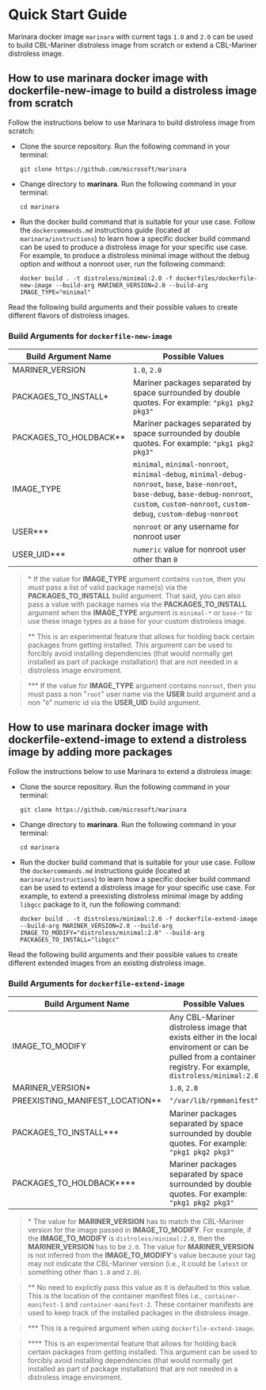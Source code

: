 # Quick Start Guide

Marinara docker image `marinara` with current tags `1.0` and `2.0` can be used to build CBL-Mariner distroless image from scratch or extend a CBL-Mariner distroless image.

## How to use marinara docker image with dockerfile-new-image to build a distroless image from scratch

Follow the instructions below to use Marinara to build distroless image from scratch:
- Clone the source repository. Run the following command in your terminal:

    `git clone https://github.com/microsoft/marinara`

- Change directory to **marinara**. Run the following command in your terminal:

    `cd marinara`

- Run the docker build command that is suitable for your use case. Follow the `dockercommands.md` instructions guide (located at `marinara/instructions`) to learn how a specific docker build command can be used to produce a distroless image for your specific use case. For example, to produce a distroless minimal image without the debug option and without a nonroot user, run the following command:

    `docker build . -t distroless/minimal:2.0 -f dockerfiles/dockerfile-new-image --build-arg MARINER_VERSION=2.0 --build-arg IMAGE_TYPE="minimal"`

Read the following build arguments and their possible values to create different flavors of distroless images.

### Build Arguments for `dockerfile-new-image`

| Build Argument Name | Possible Values |
|-|-|
| MARINER_VERSION | `1.0`, `2.0` |
| PACKAGES_TO_INSTALL* | Mariner packages separated by space surrounded by double quotes. For example: `"pkg1 pkg2 pkg3"` |
| PACKAGES_TO_HOLDBACK** | Mariner packages separated by space surrounded by double quotes. For example: `"pkg1 pkg2 pkg3"` |
| IMAGE_TYPE | `minimal`, `minimal-nonroot`, `minimal-debug`, `minimal-debug-nonroot`, `base`, `base-nonroot`, `base-debug`, `base-debug-nonroot`, `custom`, `custom-nonroot`, `custom-debug`, `custom-debug-nonroot` |
| USER*** | `nonroot`  or any username for nonroot user |
| USER_UID*** | `numeric` value for nonroot user other than `0` |

> \* If the value for **IMAGE_TYPE** argument contains `custom`, then you *must* pass a list of valid package name(s) via the **PACKAGES_TO_INSTALL** build argument. That said, you can also pass a value with package names via the **PACKAGES_TO_INSTALL** argument when the **IMAGE_TYPE** argument is `minimal-*` or `base-*` to use these image types as a base for your custom distroless image.

> \** This is an experimental feature that allows for holding back certain packages from getting installed. This argument can be used to forcibly avoid installing dependencies (that would normally get installed as part of package installation) that are not needed in a distroless image enviroment.

> \*** If the value for **IMAGE_TYPE** argument contains `nonroot`, then you must pass a non "`root`" user name via the **USER** build argument and a non "`0`" numeric id via the **USER_UID** build argument.

## How to use marinara docker image with dockerfile-extend-image to extend a distroless image by adding more packages

Follow the instructions below to use Marinara to extend a distroless image:
- Clone the source repository. Run the following command in your terminal:

    `git clone https://github.com/microsoft/marinara`

- Change directory to **marinara**. Run the following command in your terminal:

    `cd marinara`

- Run the docker build command that is suitable for your use case. Follow the `dockercommands.md` instructions guide (located at `marinara/instructions`) to learn how a specific docker build command can be used to extend a distroless image for your specific use case. For example, to extend a preexisting distroless minimal image by adding `libgcc` package to it, run the following command:

    `docker build . -t distroless/minimal:2.0 -f dockerfile-extend-image --build-arg MARINER_VERSION=2.0 --build-arg IMAGE_TO_MODIFY="distroless/minimal:2.0" --build-arg PACKAGES_TO_INSTALL="libgcc"`

Read the following build arguments and their possible values to create different extended images from an existing distroless image.

### Build Arguments for `dockerfile-extend-image`

| Build Argument Name | Possible Values |
|-|-|
| IMAGE_TO_MODIFY | Any CBL-Mariner distroless image that exists either in the local enviroment or can be pulled from a container registry. For example, `distroless/minimal:2.0` |
| MARINER_VERSION* | `1.0`, `2.0` |
| PREEXISTING_MANIFEST_LOCATION** | `"/var/lib/rpmmanifest"` |
| PACKAGES_TO_INSTALL*** | Mariner packages separated by space surrounded by double quotes. For example: `"pkg1 pkg2 pkg3"` |
| PACKAGES_TO_HOLDBACK**** | Mariner packages separated by space surrounded by double quotes. For example: `"pkg1 pkg2 pkg3"` |

> \* The value for **MARINER_VERSION** has to match the CBL-Mariner version for the image passed in **IMAGE_TO_MODIFY**. For example, if the **IMAGE_TO_MODIFY** is `distroless/minimal:2.0`, then the **MARINER_VERSION** has to be `2.0`. The value for **MARINER_VERSION** is not inferred from the **IMAGE_TO_MODIFY**'s value because your tag may not indicate the CBL-Mariner version (i.e., it could be `latest` or something other than `1.0` and `2.0`).

> \** No need to explictly pass this value as it is defaulted to this value. This is the location of the container manifest files i.e., `container-manifest-1` and `container-manifest-2`. These container manifests are used to keep track of the installed packages in the distroless image.

> \*** This is a required argument when using `dockerfile-extend-image`.

> \**** This is an experimental feature that allows for holding back certain packages from getting installed. This argument can be used to forcibly avoid installing dependencies (that would normally get installed as part of package installation) that are not needed in a distroless image enviroment.